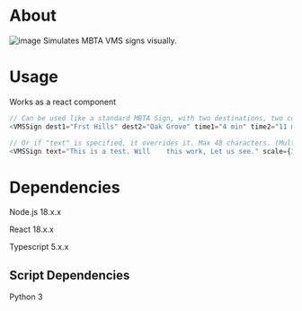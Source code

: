 # About #
![image](https://user-images.githubusercontent.com/50958520/231030824-21527ff0-4d1c-4100-8a60-d7a68ca7d392.png)
Simulates MBTA VMS signs visually.

# Usage #

Works as a react component
```ts
// Can be used like a standard MBTA Sign, with two destinations, two countdown times, and a clock
<VMSSign dest1="Frst Hills" dest2="Oak Grove" time1="4 min" time2="11 min" clock="4:38" scale={1}/>

// Or if "text" is specified, it overrides it. Max 48 characters. (Multi-page messages later?)
<VMSSign text="This is a test. Will    this work, Let us see." scale={3}/>
```

# Dependencies #
Node.js 18.x.x

React 18.x.x

Typescript 5.x.x

## Script Dependencies ##

Python 3
